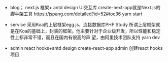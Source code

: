 - blog；  next.js 框架+ antd design UI交互库
   create-next-app就是Next.js的脚手架工具
   https://jspang.com/detailed?id=52#toc36    yarn start 

- service  采用Koa的上层框架egg.js，连接数据库PHP Study
   所谓上层框架就是在Koa的基础上，封装的框架。他主要针对于企业级开发，所以性能和稳定性上都非常不错，而且在国内有很高的声 望，由阿里技术团队支持
    yarn dev


- admin react hooks+antd design
       create-react-app admin 创建react hooks 项目